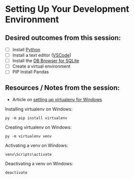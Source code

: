 # Setting Up Your Development Environment

## Desired outcomes from this session:

- [ ] Install [Python](https://www.python.org/)
- [ ] Install a text editor ([VSCode](https://code.visualstudio.com/download))
- [ ] Install the [DB Browser for SQLite](https://sqlitebrowser.org/)
- [ ] Create a virtual environment
- [ ] PIP Install Pandas

## Resources / Notes from the session:

- Article on [setting up virtualenv for Windows](https://linuxhint.com/activate-virtualenv-windows/)

Installing virtualenv on Windows:

```
py -m pip install virtualenv
```

Creating virtualenv on Windows:

```
py -m virtualenv venv
```

Activating a venv on Windows:

```
venv\Scripts\activate
```

Deactivating a venv on Windows:

```
deactivate
```
